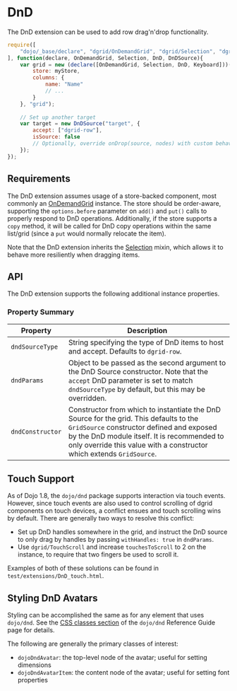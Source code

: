 # DnD

The DnD extension can be used to add row drag'n'drop functionality.

```js
require([
    "dojo/_base/declare", "dgrid/OnDemandGrid", "dgrid/Selection", "dgrid/extensions/DnD", "dojo/dnd/Source"
], function(declare, OnDemandGrid, Selection, DnD, DnDSource){
    var grid = new (declare([OnDemandGrid, Selection, DnD, Keyboard]))({
        store: myStore,
        columns: {
            name: "Name"
            // ...
        }
    }, "grid");
    
    // Set up another target
    var target = new DnDSource("target", {
        accept: ["dgrid-row"],
        isSource: false
        // Optionally, override onDrop(source, nodes) with custom behavior
    });
});
```

## Requirements

The DnD extension assumes usage of a store-backed component, most commonly an
[OnDemandGrid](../core-components/OnDemandList-and-OnDemandGrid.md#ondemandgrid) instance. The store should be
order-aware, supporting the `options.before` parameter on `add()` and `put()`
calls to properly respond to DnD operations. Additionally, if the store supports
a `copy` method, it will be called for DnD copy operations within the same
list/grid (since a `put` would normally relocate the item).

Note that the DnD extension inherits the [Selection](../mixins/Selection.md) mixin, which allows it to
behave more resiliently when dragging items.

## API

The DnD extension supports the following additional instance properties.

### Property Summary

Property | Description
-------- | -----------
`dndSourceType` | String specifying the type of DnD items to host and accept. Defaults to `dgrid-row`.
`dndParams` | Object to be passed as the second argument to the DnD Source constructor.  Note that the `accept` DnD parameter is set to match `dndSourceType` by default, but this may be overridden.
`dndConstructor` | Constructor from which to instantiate the DnD Source for the grid.  This defaults to the `GridSource` constructor defined and exposed by the DnD module itself.  It is recommended to only override this value with a constructor which extends `GridSource`.

## Touch Support

As of Dojo 1.8, the `dojo/dnd` package supports interaction via touch events.
However, since touch events are also used to control scrolling of dgrid
components on touch devices, a conflict ensues and touch scrolling wins by default.
There are generally two ways to resolve this conflict:

* Set up DnD handles somewhere in the grid, and instruct the DnD source to
  only drag by handles by passing `withHandles: true` in `dndParams`.
* Use `dgrid/TouchScroll` and increase `touchesToScroll` to 2 on the instance,
  to require that two fingers be used to scroll it.

Examples of both of these solutions can be found in
`test/extensions/DnD_touch.html`.

## Styling DnD Avatars

Styling can be accomplished the same as for any element that uses `dojo/dnd`.
See the [CSS classes section](http://dojotoolkit.org/reference-guide/dojo/dnd.html#id10)
of the `dojo/dnd` Reference Guide page for details.

The following are generally the primary classes of interest:

* `dojoDndAvatar`: the top-level node of the avatar; useful for setting dimensions
* `dojoDndAvatarItem`: the content node of the avatar; useful for setting font properties